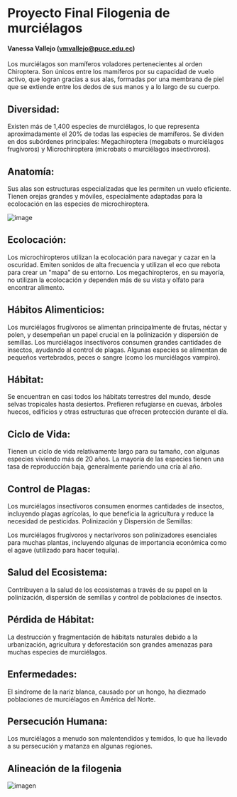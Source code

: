# Proyecto Final Filogenia de murciélagos

#### Vanessa Vallejo (vmvallejo@puce.edu.ec)
Los murciélagos son mamíferos voladores pertenecientes al orden Chiroptera. Son únicos entre los mamíferos por su capacidad de vuelo activo, que logran gracias a sus alas, formadas por una membrana de piel que se extiende entre los dedos de sus manos y a lo largo de su cuerpo.

## Diversidad:

Existen más de 1,400 especies de murciélagos, lo que representa aproximadamente el 20% de todas las especies de mamíferos.
Se dividen en dos subórdenes principales: Megachiroptera (megabats o murciélagos frugívoros) y Microchiroptera (microbats o murciélagos insectívoros).

## Anatomía:

Sus alas son estructuras especializadas que les permiten un vuelo eficiente.
Tienen orejas grandes y móviles, especialmente adaptadas para la ecolocación en las especies de microchiroptera.

![image](https://github.com/VanessaVallejoR/MedusasProyectoFinal/assets/172319968/c9a555a9-39de-4362-83d9-fa8eb74c4b3e)

## Ecolocación:

Los microchiropteros utilizan la ecolocación para navegar y cazar en la oscuridad. Emiten sonidos de alta frecuencia y utilizan el eco que rebota para crear un "mapa" de su entorno.
Los megachiropteros, en su mayoría, no utilizan la ecolocación y dependen más de su vista y olfato para encontrar alimento.

## Hábitos Alimenticios:

Los murciélagos frugívoros se alimentan principalmente de frutas, néctar y polen, y desempeñan un papel crucial en la polinización y dispersión de semillas.
Los murciélagos insectívoros consumen grandes cantidades de insectos, ayudando al control de plagas.
Algunas especies se alimentan de pequeños vertebrados, peces o sangre (como los murciélagos vampiro).

## Hábitat:

Se encuentran en casi todos los hábitats terrestres del mundo, desde selvas tropicales hasta desiertos.
Prefieren refugiarse en cuevas, árboles huecos, edificios y otras estructuras que ofrecen protección durante el día.

## Ciclo de Vida:

Tienen un ciclo de vida relativamente largo para su tamaño, con algunas especies viviendo más de 20 años.
La mayoría de las especies tienen una tasa de reproducción baja, generalmente pariendo una cría al año.

## Control de Plagas:

Los murciélagos insectívoros consumen enormes cantidades de insectos, incluyendo plagas agrícolas, lo que beneficia la agricultura y reduce la necesidad de pesticidas.
Polinización y Dispersión de Semillas:

Los murciélagos frugívoros y nectarívoros son polinizadores esenciales para muchas plantas, incluyendo algunas de importancia económica como el agave (utilizado para hacer tequila).

## Salud del Ecosistema:

Contribuyen a la salud de los ecosistemas a través de su papel en la polinización, dispersión de semillas y control de poblaciones de insectos.

## Pérdida de Hábitat:

La destrucción y fragmentación de hábitats naturales debido a la urbanización, agricultura y deforestación son grandes amenazas para muchas especies de murciélagos.

## Enfermedades:

El síndrome de la nariz blanca, causado por un hongo, ha diezmado poblaciones de murciélagos en América del Norte.

## Persecución Humana:

Los murciélagos a menudo son malentendidos y temidos, lo que ha llevado a su persecución y matanza en algunas regiones.

## Alineación de la filogenia
![imagen](https://github.com/VanessaVallejoR/MedusasProyectoFinal/assets/172319968/90e8ca11-76d9-41f2-bdb4-17ebf5a17869)








